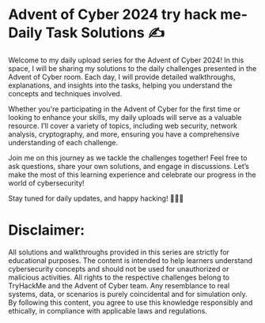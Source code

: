# Advent of Cyber 2024 try hack me- Daily Task Solutions ✍️

Welcome to my daily upload series for the Advent of Cyber 2024! In this space, I will be sharing my solutions to the daily challenges presented in the Advent of Cyber room. Each day, I will provide detailed walkthroughs, explanations, and insights into the tasks, helping you understand the concepts and techniques involved.

Whether you're participating in the Advent of Cyber for the first time or looking to enhance your skills, my daily uploads will serve as a valuable resource. I’ll cover a variety of topics, including web security, network analysis, cryptography, and more, ensuring you have a comprehensive understanding of each challenge.

Join me on this journey as we tackle the challenges together! Feel free to ask questions, share your own solutions, and engage in discussions. Let’s make the most of this learning experience and celebrate our progress in the world of cybersecurity!

Stay tuned for daily updates, and happy hacking! 🤖🧑‍💻



# Disclaimer:
All solutions and walkthroughs provided in this series are strictly for educational purposes. The content is intended to help learners understand cybersecurity concepts and should not be used for unauthorized or malicious activities. All rights to the respective challenges belong to TryHackMe and the Advent of Cyber team. Any resemblance to real systems, data, or scenarios is purely coincidental and for simulation only. By following this content, you agree to use this knowledge responsibly and ethically, in compliance with applicable laws and regulations.
